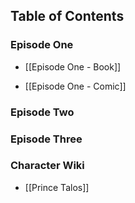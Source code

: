 ## Table of Contents


### Episode One
- [[Episode One - Book]]

- [[Episode One - Comic]]

### Episode Two


### Episode Three


### Character Wiki

- [[Prince Talos]]


